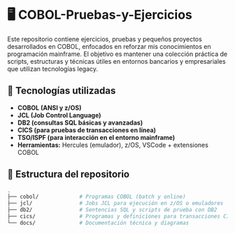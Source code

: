 # 🖥️ COBOL-Pruebas-y-Ejercicios

Este repositorio contiene ejercicios, pruebas y pequeños proyectos desarrollados en COBOL, enfocados en reforzar mis conocimientos en programación mainframe. El objetivo es mantener una colección práctica de scripts, estructuras y técnicas útiles en entornos bancarios y empresariales que utilizan tecnologías legacy.

## 🧰 Tecnologías utilizadas

- **COBOL (ANSI y z/OS)**
- **JCL (Job Control Language)**
- **DB2 (consultas SQL básicas y avanzadas)**
- **CICS (para pruebas de transacciones en línea)**
- **TSO/ISPF (para interacción en el entorno mainframe)**
- **Herramientas:** Hercules (emulador), z/OS, VSCode + extensiones COBOL

## 📂 Estructura del repositorio

```bash
.
├── cobol/             # Programas COBOL (batch y online)
├── jcl/               # Jobs JCL para ejecución en z/OS o emuladores
├── db2/               # Sentencias SQL y scripts de prueba con DB2
├── cics/              # Programas y definiciones para transacciones CICS
└── docs/              # Documentación técnica y diagramas
